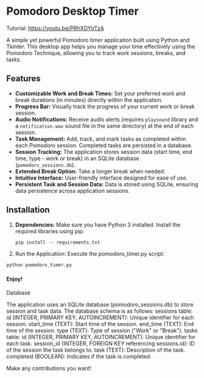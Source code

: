 # Pomodoro Desktop Timer

Tutorial: https://youtu.be/PRhXOYlrTzA

A simple yet powerful Pomodoro timer application built using Python and Tkinter.  This desktop app helps you manage your time effectively using the Pomodoro Technique, allowing you to track work sessions, breaks, and tasks.

## Features

* **Customizable Work and Break Times:** Set your preferred work and break durations (in minutes) directly within the application.
* **Progress Bar:** Visually track the progress of your current work or break session.
* **Audio Notifications:** Receive audio alerts (requires `playsound` library and a `notification.wav` sound file in the same directory) at the end of each session.
* **Task Management:** Add, track, and mark tasks as completed within each Pomodoro session.  Completed tasks are persisted in a database.
* **Session Tracking:**  The application stores session data (start time, end time, type - work or break) in an SQLite database (`pomodoro_sessions.db`).
* **Extended Break Option:**  Take a longer break when needed.
* **Intuitive Interface:**  User-friendly interface designed for ease of use.
* **Persistent Task and Session Data:** Data is stored using SQLite, ensuring data persistence across application sessions.

## Installation

1. **Dependencies:** Make sure you have Python 3 installed.  Install the required libraries using pip:
   
   ```bash
   pip install -r requirements.txt
   ```
2. Run the Application: Execute the pomodoro_timer.py script:
  ```bash
  python pomodoro_timer.py
```
#### Enjoy! 


Database

The application uses an SQLite database (pomodoro_sessions.db) to store session and task data. The database schema is as follows:
    sessions table:
        id (INTEGER, PRIMARY KEY, AUTOINCREMENT): Unique identifier for each session.
        start_time (TEXT): Start time of the session.
        end_time (TEXT): End time of the session.
        type (TEXT): Type of session ("Work" or "Break").
    tasks table:
        id (INTEGER, PRIMARY KEY, AUTOINCREMENT): Unique identifier for each task.
        session_id (INTEGER, FOREIGN KEY referencing sessions.id): ID of the session the task belongs to.
        task (TEXT): Description of the task.
        completed (BOOLEAN): Indicates if the task is completed.


Make any contributions you want!
